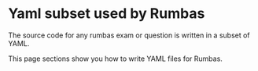 # Yaml subset used by Rumbas

The source code for any rumbas exam or question is written in a subset of YAML.

This page sections show you how to write YAML files for Rumbas.

